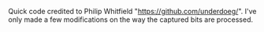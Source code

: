 Quick code credited to Philip Whitfield  "https://github.com/underdoeg/".
I've only made a few modifications on the way the captured bits are processed.
